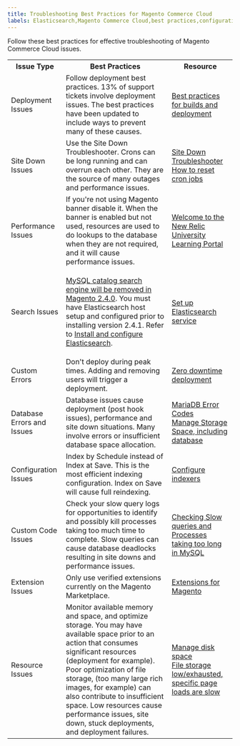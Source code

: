 ```yaml
---
title: Troubleshooting Best Practices for Magento Commerce Cloud
labels: Elasticsearch,Magento Commerce Cloud,best practices,configuration,database,deploy,deployment,deployment error,extension,index,query,search,site down,storage
---
```


Follow these best practices for effective troubleshooting of Magento Commerce Cloud issues. 

<table>
<tbody>
<tr>
<th>Issue Type</th>
<th>Best Practices</th>
<th>Resource</th>
</tr>
<tr>
<td>Deployment Issues</td>
<td>
Follow deployment best practices. 13% of support tickets involve deployment issues. The best practices have been updated to include ways to prevent many of these causes.</td>
<td><a href="https://devdocs.magento.com/guides/v2.3/cloud/reference/discover-deploy.html#best-practices">Best practices for builds and deployment</a></td>
</tr>
<tr>
<td>Site Down Issues</td>
<td>
Use the Site Down Troubleshooter. Crons can be long running and can overrun each other. They are the source of many outages and performance issues. </td>
<td>
<a href="https://support.magento.com/hc/en-us/articles/360029351531-Site-Down-Troubleshooter">Site Down Troubleshooter<br/></a><a href="https://devdocs.magento.com/guides/v2.3/cloud/trouble/reset-cron-jobs.html">How to reset cron jobs</a>
</td>
</tr>
<tr>
<td>Performance Issues</td>
<td>
If you're not using Magento banner disable it. When the banner is enabled but not used, resources are used to do lookups to the database when they are not required, and it will cause performance issues. </td>
<td><a href="https://learn.newrelic.com">Welcome to the New Relic University Learning Portal</a></td>
</tr>
<tr>
<td>Search Issues</td>
<td>
<p class="warning"><a href="https://support.magento.com/hc/en-us/articles/360043144271-MySQL-catalog-search-engine-will-be-removed-in-all-versions-of-Magento-2-4-0">MySQL catalog search engine will be removed in Magento 2.4.0</a>. You must have Elasticsearch host setup and configured prior to installing version 2.4.1. Refer to <a href="https://devdocs.magento.com/guides/v2.3/config-guide/elasticsearch/es-overview.html">Install and configure Elasticsearch</a>.</p>
</td>
<td><a href="https://devdocs.magento.com/guides/v2.3/cloud/project/project-conf-files_services-elastic.html">Set up Elasticsearch service</a></td>
</tr>
<tr>
<td>Custom Errors</td>
<td>
Don't deploy during peak times. Adding and removing users will trigger a deployment.</td>
<td><a href="https://devdocs.magento.com/guides/v2.3/cloud/deploy/reduce-downtime.html">Zero downtime deployment</a></td>
</tr>
<tr>
<td>Database Errors and Issues</td>
<td>
Database issues cause deployment (post hook issues), performance and site down situations. Many involve errors or insufficient database space allocation.</td>
<td>
<a href="https://mariadb.com/kb/en/library/mariadb-error-codes/#mariadb-specific-error-codes">MariaDB Error Codes<br/></a><a href="https://devdocs.magento.com/guides/v2.3/cloud/project/manage-disk-space.html?itm_source=devdocs&amp;itm_medium=search_page&amp;itm_campaign=federated_search&amp;itm_term=database%20space">Manage Storage Space, including database</a>
</td>
</tr>
<tr>
<td>Configuration Issues</td>
<td>
Index by Schedule instead of Index at Save. This is the most efficient indexing configuration. Index on Save will cause full reindexing. </td>
<td><a href="https://devdocs.magento.com/guides/v2.3/config-guide/cli/config-cli-subcommands-index.html?itm_source=devdocs&amp;itm_medium=quick_search&amp;itm_campaign=federated_search&amp;itm_term=index%20by%20schedul#configure-indexers">Configure indexers</a></td>
</tr>
<tr>
<td>Custom Code Issues</td>
<td>
Check your slow query logs for opportunities to identify and possibly kill processes taking too much time to complete. Slow queries can cause database deadlocks resulting in site downs and performance issues. </td>
<td><a href="https://support.magento.com/hc/en-us/articles/360030903091">Checking Slow queries and Processes taking too long in MySQL</a></td>
</tr>
<tr>
<td>Extension Issues</td>
<td>Only use verified extensions currently on the Magento Marketplace.</td>
<td><a href="https://marketplace.magento.com/extensions.html">Extensions for Magento</a></td>
</tr>
<tr>
<td>Resource Issues</td>
<td>
Monitor available memory and space, and optimize storage. You may have available space prior to an action that consumes significant resources (deployment for example). Poor optimization of file storage, (too many large rich images, for example) can also contribute to insufficient space. Low resources cause performance issues, site down, stuck deployments, and deployment failures. </td>
<td>
<a href="https://devdocs.magento.com/guides/v2.3/cloud/project/manage-disk-space.html">Manage disk space<br/></a><a href="https://support.magento.com/hc/en-us/articles/360034626052">File storage low/exhausted, specific page loads are slow</a>
</td>
</tr>
</tbody>
</table>